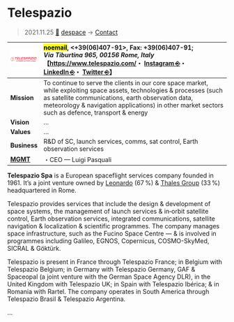 # Telespazio
> 2021.11.25 [🚀](../../../index/index.md) [despace](../index.md) → [Contact](../contact.md)

|[![](../f/contact/t/telespazio_logo1_thumb.webp)](../f/contact/t/telespazio_logo1.webp)|<mark>noemail</mark>, <+39(06)407-91>, Fax: +39(06)407-91;<br> *Via Tiburtina 965, 00156 Rome, Italy*<br> 【<https://www.telespazio.com/>・ [Instagram ⎆](https://www.instagram.com/telespazio_company/)・ [LinkedIn ⎆](https://www.linkedin.com/company/telespazio/?trk=company_name)・ [Twitter ⎆](https://twitter.com/Telespazio)】|
|:-|:-|
|**Mission**|To continue to serve the clients in our core space market, while exploiting space assets, technologies & processes (such as satellite communications, earth observation data, meteorology & navigation applications) in other market sectors such as defence, transport & energy|
|**Vision**|…|
|**Values**|…|
|**Business**|R&D of SC, launch services, comms, sat control, Earth observation services|
|**[MGMT](../mgmt.md)**|・CEO — Luigi Pasquali|

**Telespazio Spa** is a European spaceflight services company founded in 1961. It’s a joint venture owned by [Leonardo](leonardo.md) (67 %) & [Thales Group](contact/thales_as.md) (33 %) headquartered in Rome.

Telespazio provides services that include the design & development of space systems, the management of launch services & in‑orbit satellite control, Earth observation services, integrated communications, satellite navigation & localization & scientific programmes. The company manages space infrastructure, such as the Fucino Space Centre — & is involved in programmes including Galileo, EGNOS, Copernicus, COSMO-SkyMed, SICRAL & Göktürk.

Telespazio is present in France through Telespazio France; in Belgium with Telespazio Belgium; in Germany with Telespazio Germany, GAF & Spaceopal (a joint venture with the German Space Agency DLR), in the United Kingdom with Telespazio UK; in Spain with Telespazio Ibérica; & in Romania with Rartel. The company operates in South America through Telespazio Brasil & Telespazio Argentina.

<p style="page-break-after:always"> </p>

…
